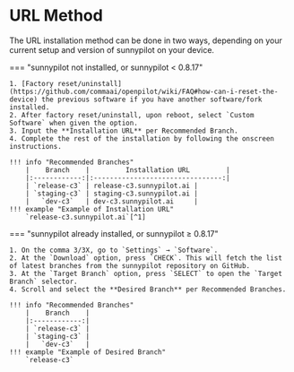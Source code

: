 # **URL Method**

The URL installation method can be done in two ways, depending on your current setup and version of sunnypilot on your device.

=== "sunnypilot not installed, or sunnypilot < 0.8.17"

    1. [Factory reset/uninstall](https://github.com/commaai/openpilot/wiki/FAQ#how-can-i-reset-the-device) the previous software if you have another software/fork installed.
    2. After factory reset/uninstall, upon reboot, select `Custom Software` when given the option.
    3. Input the **Installation URL** per Recommended Branch.
    4. Complete the rest of the installation by following the onscreen instructions.

    !!! info "Recommended Branches"
        |    Branch    |         Installation URL         |
        |:------------:|:--------------------------------:|
        | `release-c3` | release-c3.sunnypilot.ai |
        | `staging-c3` | staging-c3.sunnypilot.ai |
        |   `dev-c3`   | dev-c3.sunnypilot.ai     |
    !!! example "Example of Installation URL"
        `release-c3.sunnypilot.ai`[^1]

=== "sunnypilot already installed, or sunnypilot ≥ 0.8.17"

    1. On the comma 3/3X, go to `Settings` → `Software`.
    2. At the `Download` option, press `CHECK`. This will fetch the list of latest branches from the sunnypilot repository on GitHub.
    3. At the `Target Branch` option, press `SELECT` to open the `Target Branch` selector.
    4. Scroll and select the **Desired Branch** per Recommended Branches.

    !!! info "Recommended Branches"
        |    Branch    |
        |:------------:|
        | `release-c3` |
        | `staging-c3` |
        |   `dev-c3`   |
    !!! example "Example of Desired Branch"
        `release-c3`

[^1]: Shortened URL for convenience. Full URL is `smiskol.com/fork/sunnyhaibin/release-c3`.